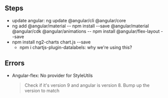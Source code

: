 ## Steps
- update angular: ng update @angular/cli @angular/core
- ng add @angular/material
-- npm install --save @angular/material @angular/cdk @angular/animations
-- npm install @angular/flex-layout --save
- npm install ng2-charts chart.js --save
  - npm i chartjs-plugin-datalabels: why we're using this?


## Errors
- Angular-flex: No provider for StyleUtils
  > Check if it's version 9 and angular is version 8.  Bump up the version to match